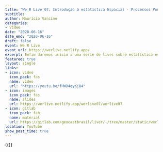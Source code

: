 ```yaml
---
title: "We R Live 07: Introdução à estatística Espacial - Processos Pontuais"
subtitle: 
author: Maurício Vancine
categories:
- Vídeo
date: "2020-06-16"
date_end: "2020-06-16"
draft: false
event: We R Live
event_url: https://werlive.netlify.app/
excerpt: Enfim daremos início a uma série de lives sobre estatística espacial. Para começar, vamos falar sobre Processos Pontuais, como se costuma chamar os fenômenos mapeados como pontos. Um dos tipos mais simples de dados geográficos e ainda assim, muitas vezes menosprezado. Vamos aos poucos destrinchando conceitos para facilitar seu entendimento e para que você possa aprofundar no assunto sem tanto sofrimento.
featured: true
layout: single
links:
- icon: video
  icon_pack: fas
  name: video
  url: "https://youtu.be/fHWD4qyKj84"
- icon: images
  icon_pack: fas
  name: slides
  url: https://werlive.netlify.app/werlive07/werlive07
- icon: gitlab
  icon_pack: fab
  name: material
  url: https://gitlab.com/geocastbrasil/liver/-/tree/master/static/werlive07
location: YouTube
show_post_time: true
---
```


{{<youtube fHWD4qyKj84>}}
